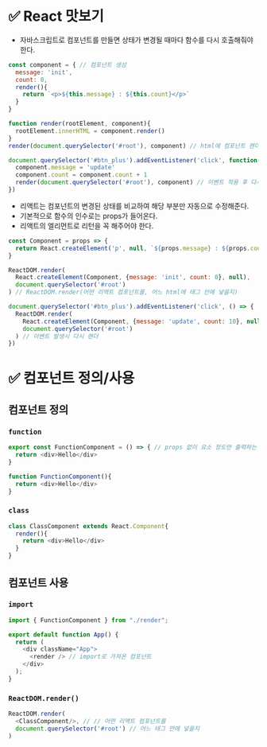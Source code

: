 # ✅ React 맛보기
* 자바스크립트로 컴포넌트를 만들면 상태가 변경될 때마다 함수를 다시 호출해줘야 한다.
```js
const component = { // 컴포넌트 생성
  message: 'init',
  count: 0,
  render(){
    return `<p>${this.message} : ${this.count}</p>`
  }
}

function render(rootElement, component){
  rootElement.innerHTML = component.render()
}
render(document.querySelector('#root'), component) // html에 컴포넌트 랜더

document.querySelector('#btn_plus').addEventListener('click', function(){
  component.message = 'update'
  component.count = component.count + 1
  render(document.querySelector('#root'), component) // 이벤트 적용 후 다시 랜더
})
```
* 리액트는 컴포넌트의 변경된 상태를 비교하여 해당 부분만 자동으로 수정해준다.
* 기본적으로 함수의 인수로는 props가 들어온다.
* 리액트의 엘리먼트로 리턴을 꼭 해주어야 한다.
```js
const Component = props => {
  return React.createElement('p', null, `${props.message} : ${props.count}`) // (태그, 속성, 내용)
}

ReactDOM.render(
  React.createElement(Component, {message: 'init', count: 0}, null),
  document.querySelector('#root')
) // ReactDOM.render(어떤 리액트 컴포넌트를, 어느 html에 태그 안에 넣을지)

document.querySelector('#btn_plus').addEventListener('click', () => {
  ReactDOM.render(
    React.createElement(Component, {message: 'update', count: 10}, null),
    document.querySelector('#root')
  ) // 이벤트 발생시 다시 랜더
}) 
```
# ✅ 컴포넌트 정의/사용
## 컴포넌트 정의
### `function` 
```js
export const FunctionComponent = () => { // props 없이 요소 정도만 출력하는 경우 화살표 함수로 하면 깔끔해보임
  return <div>Hello</div>
}
```
```js
function FunctionComponent(){
  return <div>Hello</div>
}
```
### `class`
```js
class ClassComponent extends React.Component{
  render(){
    return <div>Hello</div>
  }
}
```
## 컴포넌트 사용
### `import`
```js
import { FunctionComponent } from "./render";

export default function App() { 
  return (
    <div className="App">
      <render /> // import로 가져온 컴포넌트
    </div>
  );
}
```
### `ReactDOM.render()`
```js
ReactDOM.render(
  <ClassComponent/>, // // 어떤 리액트 컴포넌트를
  document.querySelector('#root') // 어느 태그 안에 넣을지
)
```
